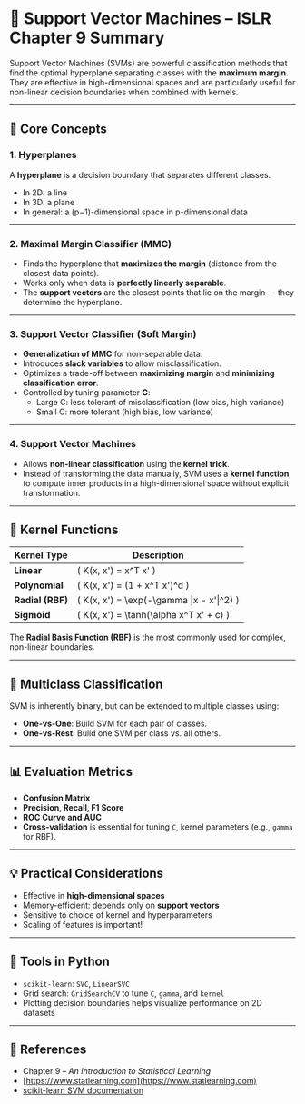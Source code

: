 # 🤖 Support Vector Machines – ISLR Chapter 9 Summary

Support Vector Machines (SVMs) are powerful classification methods that find the optimal hyperplane separating classes with the **maximum margin**. They are effective in high-dimensional spaces and are particularly useful for non-linear decision boundaries when combined with kernels.

---

## 📘 Core Concepts

### 1. Hyperplanes

A **hyperplane** is a decision boundary that separates different classes.

- In 2D: a line
- In 3D: a plane
- In general: a (p−1)-dimensional space in p-dimensional data

---

### 2. Maximal Margin Classifier (MMC)

- Finds the hyperplane that **maximizes the margin** (distance from the closest data points).
- Works only when data is **perfectly linearly separable**.
- The **support vectors** are the closest points that lie on the margin — they determine the hyperplane.

---

### 3. Support Vector Classifier (Soft Margin)

- **Generalization of MMC** for non-separable data.
- Introduces **slack variables** to allow misclassification.
- Optimizes a trade-off between **maximizing margin** and **minimizing classification error**.
- Controlled by tuning parameter **C**:
  - Large C: less tolerant of misclassification (low bias, high variance)
  - Small C: more tolerant (high bias, low variance)

---

### 4. Support Vector Machines

- Allows **non-linear classification** using the **kernel trick**.
- Instead of transforming the data manually, SVM uses a **kernel function** to compute inner products in a high-dimensional space without explicit transformation.

---

## 🧮 Kernel Functions

| Kernel Type        | Description                                  |
|--------------------|----------------------------------------------|
| **Linear**         | \( K(x, x') = x^T x' \)                      |
| **Polynomial**     | \( K(x, x') = (1 + x^T x')^d \)              |
| **Radial (RBF)**   | \( K(x, x') = \exp(-\gamma \|x - x'\|^2) \) |
| **Sigmoid**        | \( K(x, x') = \tanh(\alpha x^T x' + c) \)   |

The **Radial Basis Function (RBF)** is the most commonly used for complex, non-linear boundaries.

---

## 🔄 Multiclass Classification

SVM is inherently binary, but can be extended to multiple classes using:

- **One-vs-One**: Build SVM for each pair of classes.
- **One-vs-Rest**: Build one SVM per class vs. all others.

---

## 📊 Evaluation Metrics

- **Confusion Matrix**
- **Precision, Recall, F1 Score**
- **ROC Curve and AUC**
- **Cross-validation** is essential for tuning `C`, kernel parameters (e.g., `gamma` for RBF).

---

## 💡 Practical Considerations

- Effective in **high-dimensional spaces**
- Memory-efficient: depends only on **support vectors**
- Sensitive to choice of kernel and hyperparameters
- Scaling of features is important!

---

## 🔧 Tools in Python

- `scikit-learn`: `SVC`, `LinearSVC`
- Grid search: `GridSearchCV` to tune `C`, `gamma`, and `kernel`
- Plotting decision boundaries helps visualize performance on 2D datasets

---

## 📘 References

- Chapter 9 – *An Introduction to Statistical Learning*
- [https://www.statlearning.com](https://www.statlearning.com)
- [scikit-learn SVM documentation](https://scikit-learn.org/stable/modules/svm.html)

